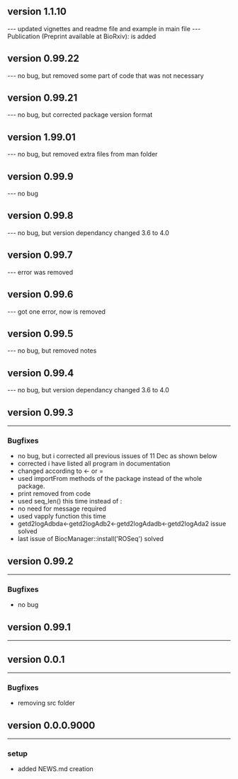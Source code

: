 ## version 1.1.10

--- updated vignettes and readme file and example in main file
--- Publication (Preprint available at BioRxiv): is added

## version 0.99.22

--- no bug, but removed some part of code that was not necessary

## version 0.99.21

--- no bug, but corrected package version format

## version 1.99.01

--- no bug, but removed extra files from man folder

## version 0.99.9

--- no bug

## version 0.99.8

--- no bug, but version dependancy changed 3.6 to 4.0

## version 0.99.7

--- error was removed


## version 0.99.6

--- got one error, now is removed 


## version 0.99.5

--- no bug, but removed notes 

## version 0.99.4

--- no bug, but version dependancy changed 3.6 to 4.0

## version 0.99.3

---

### Bugfixes

- no bug, but i corrected all previous issues of 11 Dec as shown below
- corrected i have listed all program in documentation
- changed according to <- or =
- used importFrom methods of the package instead of the whole package.
- print removed from code
- used seq_len() this time instead of :
- no need for message required 
- used vapply function this time
- getd2logAdbda<-getd2logAdb2<-getd2logAdadb<-getd2logAda2 issue solved
- last issue of BiocManager::install('ROSeq') solved

## version 0.99.2

---


### Bugfixes

- no bug


## version 0.99.1

---


## version 0.0.1

---


### Bugfixes

- removing src folder


## version 0.0.0.9000

---

### setup

- added NEWS.md creation

